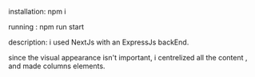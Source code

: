installation:
npm i

running :
npm run start

description: 
i used NextJs with an ExpressJs backEnd.

since the visual appearance isn't important, i centrelized all the content , and made columns elements.
